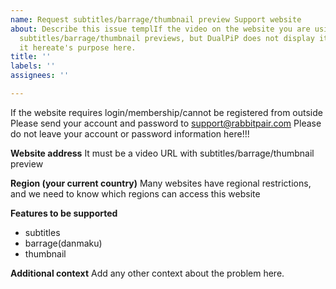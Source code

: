 ```yaml
---
name: Request subtitles/barrage/thumbnail preview Support website
about: Describe this issue templIf the video on the website you are using supports
  subtitles/barrage/thumbnail previews, but DualPiP does not display it, you can submit
  it hereate's purpose here.
title: ''
labels: ''
assignees: ''

---
```


If the website requires login/membership/cannot be registered from outside
Please send your account and password to support@rabbitpair.com
Please do not leave your account or password information here!!!

**Website address**
It must be a video URL with subtitles/barrage/thumbnail preview


**Region (your current country)**
Many websites have regional restrictions, and we need to know which regions can access this website



**Features to be supported**
 - subtitles
 - barrage(danmaku)
 - thumbnail 


**Additional context**
Add any other context about the problem here.
